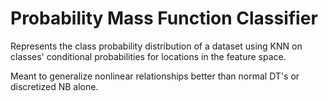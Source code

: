 # Probability Mass Function Classifier
Represents the class probability distribution of a dataset using KNN on classes' conditional probabilities for locations in the feature space.

Meant to generalize nonlinear relationships better than normal DT's or discretized NB alone.

